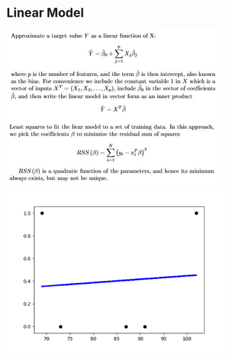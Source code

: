 # Linear Model

![](/linear_model/images/text_1.jpg)
![](/linear_model/images/text_2.jpg)
![](/linear_model/images/Figure_1.png)
